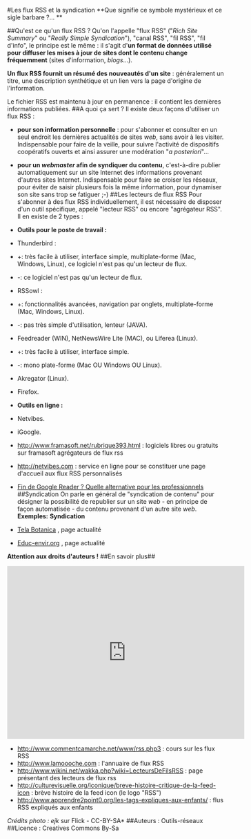 #Les flux RSS et la syndication
**Que signifie ce symbole mystérieux et ce sigle barbare ?... **

##Qu'est ce qu'un flux RSS ?
Qu'on l'appelle "flux RSS" ("*Rich Site Summary*" ou "*Really Simple Syndication*"), "canal RSS", "fil RSS", "fil d'info", le principe est le même : il s'agit d'**un format de données utilisé pour diffuser les mises à jour de sites dont le contenu change fréquemment** (sites d'information, *blogs*...).

**Un flux RSS fournit un résumé des nouveautés d'un site** : généralement un titre, une description synthétique et un lien vers la page d'origine de l'information.

Le fichier RSS est maintenu à jour en permanence : il contient les dernières informations publiées. 
##A quoi ça sert ?
Il existe deux façons d'utiliser un flux RSS :
* **pour son information personnelle** : pour s'abonner et consulter en un seul endroit les dernières actualités de sites *web*, sans avoir à les visiter. Indispensable pour faire de la veille, pour suivre l'activité de dispositifs coopératifs ouverts et ainsi assurer une modération "*a posteriori*"...
* **pour un *webmaster* afin de syndiquer du contenu**, c'est-à-dire publier automatiquement sur un site Internet des informations provenant d'autres sites Internet. Indispensable pour faire se croiser les réseaux, pour éviter de saisir plusieurs fois la même information, pour dynamiser son site sans trop se fatiguer ;-)
##Les lecteurs de flux RSS
Pour s'abonner à des flux RSS individuellement, il est nécessaire de disposer d'un outil spécifique, appelé "lecteur RSS" ou encore "agrégateur RSS".
Il en existe de 2 types :

* **Outils pour le poste de travail :**
 * Thunderbird : 
 * \+: très facile à utiliser, interface simple, multiplate-forme (Mac, Windows, Linux), ce logiciel n'est pas qu'un lecteur de flux.
 * \-: ce logiciel n'est pas qu'un lecteur de flux.
 * RSSowl :
 * \+: fonctionnalités avancées, navigation par onglets, multiplate-forme (Mac, Windows, Linux).
 * \-: pas très simple d'utilisation, lenteur (JAVA).
 * Feedreader (WIN), NetNewsWire Lite (MAC), ou Liferea (Linux).
 * \+: très facile à utiliser, interface simple.
 * \-: mono plate-forme (Mac OU Windows OU Linux).
 * Akregator (Linux).
 * Firefox.

* **Outils en ligne :**
 * Netvibes.
 * iGoogle.
 
* http://www.framasoft.net/rubrique393.html : logiciels libres ou gratuits sur framasoft agrégateurs de flux rss
* http://netvibes.com : service en ligne pour se constituer une page d'accueil aux flux RSS personnalisés
* [Fin de Google Reader ? Quelle alternative pour les professionnels](http://fr.slideshare.net/serge.courrier/fin-de-google-reader-quelle-alternative-pour-les-professionnels )
##Syndication
On parle en général de "syndication de contenu" pour désigner la possibilité de republier sur un site *web* - en principe de façon automatisée - du contenu provenant d'un autre site *web*.
**Exemples:**
**Syndication**
* [Tela Botanica](http://tela-botanica.org/actu) , page actualité
* [Educ-envir.org](http://educ-envir.org) , page actualité

**Attention aux droits d'auteurs !**
##En savoir plus##

<iframe src="http://prezi.com/embed/80vahj9zfays/?bgcolor=ffffff&lock_to_path=0&autoplay=0&autohide_ctrls=0&features=undefined&disabled_features=undefined" width="550" height="400" frameBorder="0">
</iframe>

* http://www.commentcamarche.net/www/rss.php3 : cours sur les flux RSS
* http://www.lamoooche.com : l'annuaire de flux RSS
* http://www.wikini.net/wakka.php?wiki=LecteursDeFilsRSS : page présentant des lecteurs de flux rss
* http://culturevisuelle.org/iconique/breve-histoire-critique-de-la-feed-icon : brève histoire de la feed icon (le logo "RSS")
* http://www.apprendre2point0.org/les-tags-expliques-aux-enfants/ : flus RSS expliqués aux enfants

*Crédits photo : ejk* sur Flick - CC-BY-SA*
##Auteurs :
Outils-réseaux
##Licence :
Creatives Commons By-Sa
